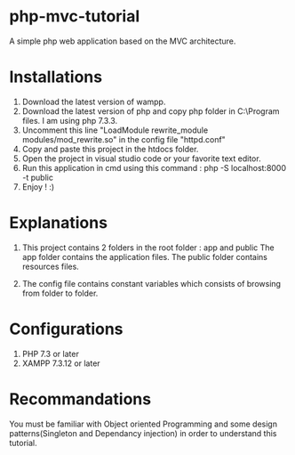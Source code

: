 # php-mvc-tutorial
A simple php web application based on the MVC architecture.
# Installations

1. Download the latest version of wampp. 
2. Download the latest version of php and copy php folder in C:\Program files. I am using php 7.3.3. 
3. Uncomment this line 
"LoadModule rewrite_module modules/mod_rewrite.so" in the config file "httpd.conf"
4. Copy and paste this project in the htdocs folder.
5. Open the project in visual studio code or your favorite text editor.
6. Run this application in cmd using this command : php -S localhost:8000 -t public
7. Enjoy ! :)

# Explanations

1. This project contains 2 folders in the root folder : app and public
The app folder contains the application files. 
The public folder contains resources files.

2. The config file contains constant variables which consists of browsing from folder to folder.

# Configurations

1. PHP 7.3 or later
2. XAMPP 7.3.12 or later

# Recommandations

You must be familiar with Object oriented Programming and some design patterns(Singleton and Dependancy injection) in order to understand this tutorial. 
